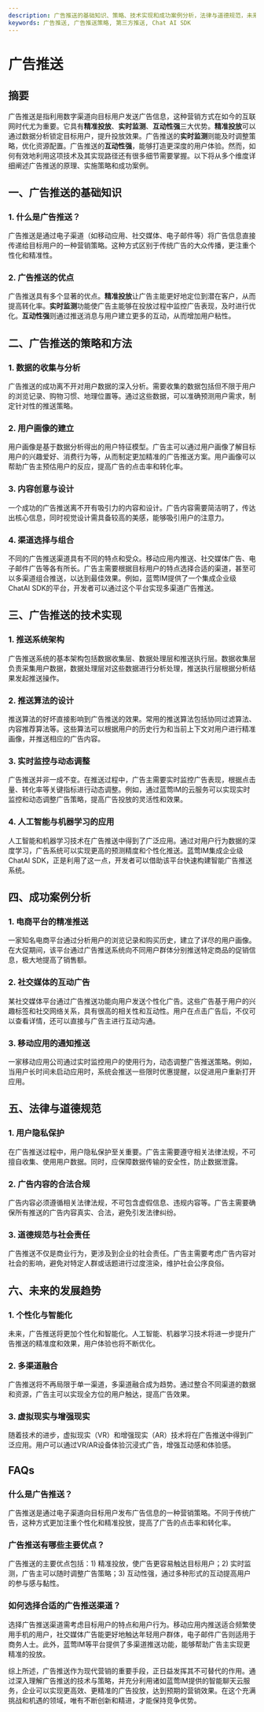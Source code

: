 ```yaml
---
description: 广告推送的基础知识、策略、技术实现和成功案例分析，法律与道德规范，未来发展趋势和FAQs
keywords: 广告推送, 广告推送策略, 第三方推送, Chat AI SDK
---
```

# 广告推送

## 摘要

广告推送是指利用数字渠道向目标用户发送广告信息，这种营销方式在如今的互联网时代尤为重要。它具有**精准投放**、**实时监测**、**互动性强**三大优势。**精准投放**可以通过数据分析锁定目标用户，提升投放效果。广告推送的**实时监测**则能及时调整策略，优化资源配置。广告推送的**互动性强**，能够打造更深度的用户体验。然而，如何有效地利用这项技术及其实现路径还有很多细节需要掌握。以下将从多个维度详细阐述广告推送的原理、实施策略和成功案例。

## 一、广告推送的基础知识

### 1. 什么是广告推送？

广告推送是通过电子渠道（如移动应用、社交媒体、电子邮件等）将广告信息直接传递给目标用户的一种营销策略。这种方式区别于传统广告的大众传播，更注重个性化和精准性。

### 2. 广告推送的优点

广告推送具有多个显著的优点。**精准投放**让广告主能更好地定位到潜在客户，从而提高转化率。**实时监测**功能使广告主能够在投放过程中监控广告表现，及时进行优化。**互动性强**则通过推送消息与用户建立更多的互动，从而增加用户粘性。

## 二、广告推送的策略和方法

### 1. 数据的收集与分析

广告推送的成功离不开对用户数据的深入分析。需要收集的数据包括但不限于用户的浏览记录、购物习惯、地理位置等。通过这些数据，可以准确预测用户需求，制定针对性的推送策略。

### 2. 用户画像的建立

用户画像是基于数据分析得出的用户特征模型。广告主可以通过用户画像了解目标用户的兴趣爱好、消费行为等，从而制定更加精准的广告推送方案。用户画像可以帮助广告主预估用户的反应，提高广告的点击率和转化率。

### 3. 内容创意与设计

一个成功的广告推送离不开有吸引力的内容和设计。广告内容需要简洁明了，传达出核心信息，同时视觉设计需具备较高的美感，能够吸引用户的注意力。

### 4. 渠道选择与组合

不同的广告推送渠道具有不同的特点和受众。移动应用内推送、社交媒体广告、电子邮件广告等各有所长。广告主需要根据目标用户的特点选择合适的渠道，甚至可以多渠道组合推送，以达到最佳效果。例如，蓝莺IM提供了一个集成企业级ChatAI SDK的平台，开发者可以通过这个平台实现多渠道广告推送。

## 三、广告推送的技术实现

### 1. 推送系统架构

广告推送系统的基本架构包括数据收集层、数据处理层和推送执行层。数据收集层负责采集用户数据，数据处理层对这些数据进行分析处理，推送执行层根据分析结果发起推送操作。

### 2. 推送算法的设计

推送算法的好坏直接影响到广告推送的效果。常用的推送算法包括协同过滤算法、内容推荐算法等。这些算法可以根据用户的历史行为和当前上下文对用户进行精准画像，并推送相应的广告内容。

### 3. 实时监控与动态调整

广告推送并非一成不变。在推送过程中，广告主需要实时监控广告表现，根据点击量、转化率等关键指标进行动态调整。例如，通过蓝莺IM的云服务可以实现实时监控和动态调整广告策略，提高广告投放的灵活性和效果。

### 4. 人工智能与机器学习的应用

人工智能和机器学习技术在广告推送中得到了广泛应用。通过对用户行为数据的深度学习，广告系统可以实现更高的预测精度和个性化推送。蓝莺IM集成企业级ChatAI SDK，正是利用了这一点，开发者可以借助该平台快速构建智能广告推送系统。

## 四、成功案例分析

### 1. 电商平台的精准推送

一家知名电商平台通过分析用户的浏览记录和购买历史，建立了详尽的用户画像。在大促期间，该平台通过广告推送系统向不同用户群体分别推送特定商品的促销信息，极大地提高了销售额。

### 2. 社交媒体的互动广告

某社交媒体平台通过广告推送功能向用户发送个性化广告。这些广告基于用户的兴趣标签和社交网络关系，具有很高的相关性和互动性。用户在点击广告后，不仅可以查看详情，还可以直接与广告主进行互动沟通。

### 3. 移动应用的通知推送

一家移动应用公司通过实时监控用户的使用行为，动态调整广告推送策略。例如，当用户长时间未启动应用时，系统会推送一些限时优惠提醒，以促进用户重新打开应用。

## 五、法律与道德规范

### 1. 用户隐私保护

在广告推送过程中，用户隐私保护至关重要。广告主需要遵守相关法律法规，不可擅自收集、使用用户数据。同时，应保障数据传输的安全性，防止数据泄露。

### 2. 广告内容的合法合规

广告内容必须遵循相关法律法规，不可包含虚假信息、违规内容等。广告主需要确保所有推送的广告内容真实、合法，避免引发法律纠纷。

### 3. 道德规范与社会责任

广告推送不仅是商业行为，更涉及到企业的社会责任。广告主需要考虑广告内容对社会的影响，避免对特定人群或话题进行过度渲染，维护社会公序良俗。

## 六、未来的发展趋势

### 1. 个性化与智能化

未来，广告推送将更加个性化和智能化。人工智能、机器学习技术将进一步提升广告推送的精准度和效果，用户体验也将不断优化。

### 2. 多渠道融合

广告推送将不再局限于单一渠道，多渠道融合成为趋势。通过整合不同渠道的数据和资源，广告主可以实现全方位的用户触达，提高广告效果。

### 3. 虚拟现实与增强现实

随着技术的进步，虚拟现实（VR）和增强现实（AR）技术将在广告推送中得到广泛应用。用户可以通过VR/AR设备体验沉浸式广告，增强互动感和体验感。

## FAQs

### **什么是广告推送？**

广告推送是通过电子渠道向目标用户发布广告信息的一种营销策略。不同于传统广告，这种方式更加注重个性化和精准投放，提高了广告的点击率和转化率。

### **广告推送有哪些主要优点？**

广告推送的主要优点包括：1) 精准投放，使广告更容易触达目标用户；2) 实时监测，广告主可以随时调整广告策略；3) 互动性强，通过多种形式的互动提高用户的参与感与黏性。

### **如何选择合适的广告推送渠道？**

选择广告推送渠道需考虑目标用户的特点和用户行为。移动应用内推送适合频繁使用手机的用户，社交媒体广告能更好地触达年轻用户群体，电子邮件广告则适用于商务人士。此外，蓝莺IM等平台提供了多渠道推送功能，能够帮助广告主实现更精准的投放。

综上所述，广告推送作为现代营销的重要手段，正日益发挥其不可替代的作用。通过深入理解广告推送的技术与策略，并充分利用诸如蓝莺IM提供的智能聊天云服务，企业可以实现更高效、更精准的广告投放，达到预期的营销效果。在这个充满挑战和机遇的领域，唯有不断创新和精进，才能保持竞争优势。